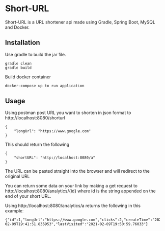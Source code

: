 # Short-URL

Short-URL is a URL shortener api made using Gradle, Spring Boot, MySQL and Docker.

## Installation

Use gradle to build the jar file.

```
gradle clean
gradle build
```
Build docker container
```bash
docker-compose up to run application
```

## Usage
Using postman post URL you want to shorten in json format to http://localhost:8080/shorturl
```
{
    "longUrl": "https://www.google.com"
}
```
This should return the following
```
{
    "shortURL": "http://localhost:8080/a"
}
```
The URL can be pasted straight into the browser and will redirect to the original URL

You can return some data on your link by making a get request to http://localhost:8080/analytics/{id}
where id is the string appended on the end of your short URL.

Using http://localhost:8080/analytics/a returns the following in this example:
```
{"id":1,"longUrl":"https://www.google.com","clicks":2,"createTime":"2021-02-09T19:41:51.835953","lastVisited":"2021-02-09T19:50:59.76033"}
```


